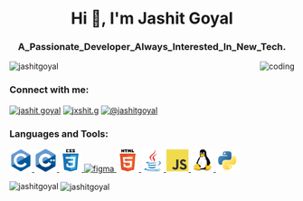 
<h1 align="center">Hi 👋, I'm Jashit Goyal</h1>
<h3 align="center">A_Passionate_Developer_Always_Interested_In_New_Tech.</h3>
<img align = "right" alt="coding" src="https://media4.giphy.com/media/n1dFDLwXu4Qkwy7OJ0/giphy.gif?cid=ecf05e47v2ges24shzqb8m72y2ew4yh9l75afcepvpmsf37p&ep=v1_gifs_search&rid=giphy.gif&ct=g">
<p align="left"> <img src="https://komarev.com/ghpvc/?username=jashitgoyal&label=Profile%20views&color=0e75b6&style=flat" alt="jashitgoyal" /> </p>

<h3 align="left">Connect with me:</h3>
<p align="left">
<a href="https://linkedin.com/in/jashit goyal" target="blank"><img align="center" src="https://raw.githubusercontent.com/rahuldkjain/github-profile-readme-generator/master/src/images/icons/Social/linked-in-alt.svg" alt="jashit goyal" height="30" width="40" /></a>
<a href="https://codeforces.com/profile/jxshit.g" target="blank"><img align="center" src="https://raw.githubusercontent.com/rahuldkjain/github-profile-readme-generator/master/src/images/icons/Social/codeforces.svg" alt="jxshit.g" height="30" width="40" /></a>
<a href="https://www.hackerearth.com/@jashitgoyal" target="blank"><img align="center" src="https://raw.githubusercontent.com/rahuldkjain/github-profile-readme-generator/master/src/images/icons/Social/hackerearth.svg" alt="@jashitgoyal" height="30" width="40" /></a>
</p>

<h3 align="left">Languages and Tools:</h3>
<p align="left"> <a href="https://www.cprogramming.com/" target="_blank" rel="noreferrer"> <img src="https://raw.githubusercontent.com/devicons/devicon/master/icons/c/c-original.svg" alt="c" width="40" height="40"/> </a> <a href="https://www.w3schools.com/cpp/" target="_blank" rel="noreferrer"> <img src="https://raw.githubusercontent.com/devicons/devicon/master/icons/cplusplus/cplusplus-original.svg" alt="cplusplus" width="40" height="40"/> </a> <a href="https://www.w3schools.com/css/" target="_blank" rel="noreferrer"> <img src="https://raw.githubusercontent.com/devicons/devicon/master/icons/css3/css3-original-wordmark.svg" alt="css3" width="40" height="40"/> </a> <a href="https://www.figma.com/" target="_blank" rel="noreferrer"> <img src="https://www.vectorlogo.zone/logos/figma/figma-icon.svg" alt="figma" width="40" height="40"/> </a> <a href="https://www.w3.org/html/" target="_blank" rel="noreferrer"> <img src="https://raw.githubusercontent.com/devicons/devicon/master/icons/html5/html5-original-wordmark.svg" alt="html5" width="40" height="40"/> </a> <a href="https://www.java.com" target="_blank" rel="noreferrer"> <img src="https://raw.githubusercontent.com/devicons/devicon/master/icons/java/java-original.svg" alt="java" width="40" height="40"/> </a> <a href="https://developer.mozilla.org/en-US/docs/Web/JavaScript" target="_blank" rel="noreferrer"> <img src="https://raw.githubusercontent.com/devicons/devicon/master/icons/javascript/javascript-original.svg" alt="javascript" width="40" height="40"/> </a> <a href="https://www.linux.org/" target="_blank" rel="noreferrer"> <img src="https://raw.githubusercontent.com/devicons/devicon/master/icons/linux/linux-original.svg" alt="linux" width="40" height="40"/> </a> <a href="https://www.python.org" target="_blank" rel="noreferrer"> <img src="https://raw.githubusercontent.com/devicons/devicon/master/icons/python/python-original.svg" alt="python" width="40" height="40"/> </a> </p>

<p><img align="left" src="https://github-readme-stats.vercel.app/api/top-langs?username=jashitgoyal&show_icons=true&locale=en&layout=compact" alt="jashitgoyal" /></p>

<p>&nbsp;<img align="center" src="https://github-readme-stats.vercel.app/api?username=jashitgoyal&show_icons=true&locale=en" alt="jashitgoyal" /></p>

